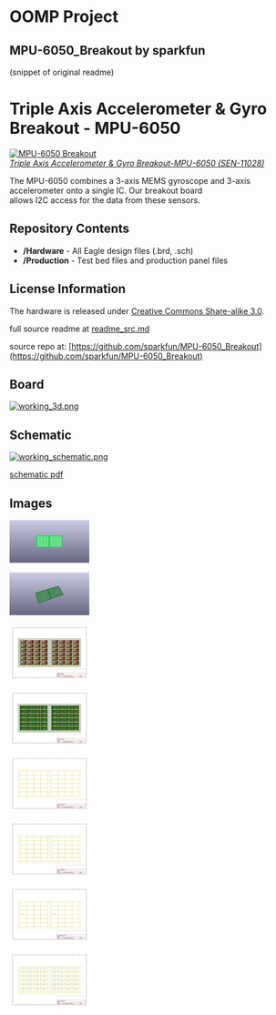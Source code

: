 # OOMP Project  
## MPU-6050_Breakout  by sparkfun  
  
(snippet of original readme)  
  
Triple Axis Accelerometer & Gyro Breakout - MPU-6050  
====================================================  
[![MPU-6050 Breakout](https://dlnmh9ip6v2uc.cloudfront.net//images/products/1/1/0/2/8/11028-01.jpg)    
*Triple Axis Accelerometer & Gyro Breakout-MPU-6050 (SEN-11028)*](https://www.sparkfun.com/products/11028)  
  
The MPU-6050 combines a 3-axis MEMS gyroscope and 3-axis accelerometer onto a single IC. Our breakout board  
allows I2C access for the data from these sensors.   
  
Repository Contents  
-------------------  
* **/Hardware** - All Eagle design files (.brd, .sch)  
* **/Production** - Test bed files and production panel files  
  
License Information  
-------------------  
The hardware is released under [Creative Commons Share-alike 3.0](http://creativecommons.org/licenses/by-sa/3.0/).    
  
  full source readme at [readme_src.md](readme_src.md)  
  
source repo at: [https://github.com/sparkfun/MPU-6050_Breakout](https://github.com/sparkfun/MPU-6050_Breakout)  
## Board  
  
[![working_3d.png](working_3d_600.png)](working_3d.png)  
## Schematic  
  
[![working_schematic.png](working_schematic_600.png)](working_schematic.png)  
  
[schematic pdf](working_schematic.pdf)  
## Images  
  
[![working_3D_bottom.png](working_3D_bottom_140.png)](working_3D_bottom.png)  
  
[![working_3D_top.png](working_3D_top_140.png)](working_3D_top.png)  
  
[![working_assembly_page_01.png](working_assembly_page_01_140.png)](working_assembly_page_01.png)  
  
[![working_assembly_page_02.png](working_assembly_page_02_140.png)](working_assembly_page_02.png)  
  
[![working_assembly_page_03.png](working_assembly_page_03_140.png)](working_assembly_page_03.png)  
  
[![working_assembly_page_04.png](working_assembly_page_04_140.png)](working_assembly_page_04.png)  
  
[![working_assembly_page_05.png](working_assembly_page_05_140.png)](working_assembly_page_05.png)  
  
[![working_assembly_page_06.png](working_assembly_page_06_140.png)](working_assembly_page_06.png)  
